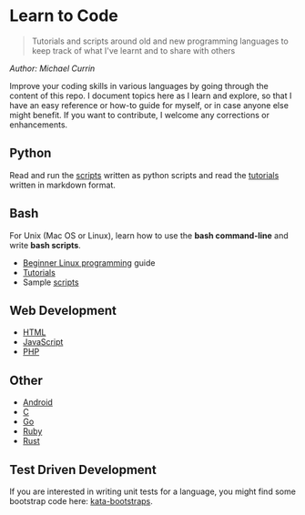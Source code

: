 # Learn to Code
> Tutorials and scripts around old and new programming languages to keep track of what I've learnt and to share with others

_Author: Michael Currin_

Improve your coding skills in various languages by going through the content of this repo. I document topics here as I learn and explore, so that I have an easy reference or how-to guide for myself, or in case anyone else might benefit. If you want to contribute, I welcome any corrections or enhancements.


## Python

Read and run the [scripts](Python/scripts/) written as python scripts and read the [tutorials](Python/tutorials/) written in markdown format.


## Bash

For Unix (Mac OS or Linux), learn how to use the **bash command-line** and write **bash scripts**.

- [Beginner Linux programming](Bash/beginner_linux_programming) guide
- [Tutorials](Bash/tutorials)
- Sample [scripts](Bash/bash_scripting/)


## Web Development

* [HTML](HTML)
* [JavaScript](JavaScript)
* [PHP](PHP)


## Other

* [Android](Android)
* [C](C)
* [Go](Go)
* [Ruby](Ruby)
* [Rust](Rust)


## Test Driven Development

If you are interested in writing unit tests for a language, you might find some bootstrap code here: [kata-bootstraps](https://github.com/swkBerlin/kata-bootstraps).
